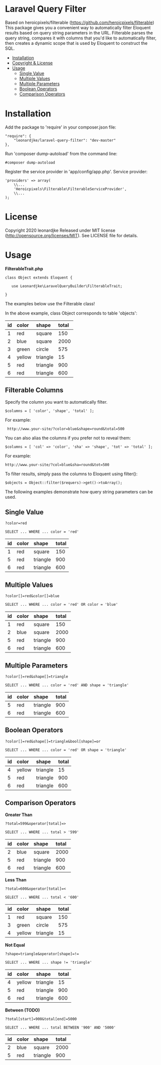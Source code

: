 Laravel Query Filter
=======
Based on heroicpixels/filterable (https://github.com/heroicpixels/filterable)
This package gives you a convenient way to automatically filter Eloquent results based on query string parameters in the URL. Filterable parses the query string, compares it with columns that you'd like to automatically filter, then creates a dynamic scope that is used by Eloquent to construct the SQL.

* [Installation](#installation)
* [Copyright &amp; License](#license)
* [Usage](#usage)
    * [Single Value](#single-value)
    * [Multiple Values](#multiple-values)
    * [Multiple Parameters](#multiple-parameters)
    * [Boolean Operators](#boolean-operators)
    * [Comparison Operators](#comparison-operators)

<a name="installation"></a>
Installation
============
Add the package to 'require' in your composer.json file:

    "require": {
        "leonardjke/laravel-query-filter": "dev-master"
    },

Run 'composer dump-autoload' from the command line:

    #composer dump-autoload
    
Register the service provider in 'app/config/app.php'.  Service provider:

    'providers' => array(
        \\...
        'Heroicpixels\Filterable\FilterableServiceProvider',
        \\...
    );
    
<a name="license"></a>

License
=======
Copyright 2020 leonardjke
Released under MIT license (http://opensource.org/licenses/MIT).  See LICENSE file for details.

<a name="usage"></a>

Usage
=====

**FilterableTrait.php**

    class Object extends Eloquent {
    
       use Leonardjke\LaravelQueryBuilder\FilterableTrait;

    }
    
The examples below use the Filterable class!
   
In the above example, class Object corresponds to table 'objects':

|  id  |  color  |  shape     |  total  |
|:-----|:--------|:-----------|:--------|
|  1   |  red    |  square    |  150    |
|  2   |  blue   |  square    |  2000   |
|  3   |  green  |  circle    |  575    |
|  4   |  yellow |  triangle  |  15     |
|  5   |  red    |  triangle  |  900    |
|  6   |  red    |  triangle  |  600    |

Filterable Columns
------------------
Specify the column you want to automatically filter.

    $columns = [ 'color', 'shape', 'total' ];
    
For example:

     http://www.your-site/?color=blue&shape=round&total=500

You can also alias the columns if you prefer not to reveal them:

    $columns = [ 'col' => 'color', 'sha' => 'shape', 'tot' => 'total' ];

For example:

    http://www.your-site/?col=blue&sha=round&tot=500
    
To filter results, simply pass the columns to Eloquent using filter():

    $objects = Object::filter($requers)->get()->toArray();

The following examples demonstrate how query string parameters can be used.

<a name="single-value"></a>

Single Value
------------
    
    ?color=red

    SELECT ... WHERE ... color = 'red'

|  id  |  color  |  shape     |  total  |
|:-----|:--------|:-----------|:--------|
|  1   |  red    |  square    |  150    |
|  5   |  red    |  triangle  |  900    |
|  6   |  red    |  triangle  |  600    |

<a name="multiple-values"></a>

Multiple Values
---------------
    
    ?color[]=red&color[]=blue

    SELECT ... WHERE ... color = 'red' OR color = 'blue'

|  id  |  color  |  shape     |  total  |
|:-----|:--------|:-----------|:--------|
|  1   |  red    |  square    |  150    |
|  2   |  blue   |  square    |  2000   |
|  5   |  red    |  triangle  |  900    |
|  6   |  red    |  triangle  |  600    |

<a name="multiple-parameters"></a>

Multiple Parameters
-------------------

    ?color[]=red&shape[]=triangle

    SELECT ... WHERE ... color = 'red' AND shape = 'triangle'

|  id  |  color  |  shape     |  total  |
|:-----|:--------|:-----------|:--------|
|  5   |  red    |  triangle  |  900    |
|  6   |  red    |  triangle  |  600    |

<a name="boolean-operators"></a>

Boolean Operators
-----------------
    
    ?color[]=red&shape[]=triangle&bool[shape]=or

    SELECT ... WHERE ... color = 'red' OR shape = 'triangle'

|  id  |  color  |  shape     |  total  |
|:-----|:--------|:-----------|:--------|
|  4   |  yellow |  triangle  |  15     |
|  5   |  red    |  triangle  |  900    |
|  6   |  red    |  triangle  |  600    |

<a name="comparison-operators"></a>

Comparison Operators
--------------------
**Greater Than**
    
    ?total=599&operator[total]=>

    SELECT ... WHERE ... total > '599'

|  id  |  color  |  shape     |  total  |
|:-----|:--------|:-----------|:--------|
|  2   |  blue   |  square    |  2000   |
|  5   |  red    |  triangle  |  900    |
|  6   |  red    |  triangle  |  600    |

**Less Than**
    
    ?total=600&operator[total]=<

    SELECT ... WHERE ... total < '600'
    
|  id  |  color  |  shape     |  total  |
|:-----|:--------|:-----------|:--------|
|  1   |  red    |  square    |  150    |
|  3   |  green  |  circle    |  575    |
|  4   |  yellow |  triangle  |  15     |

**Not Equal**
    
    ?shape=triangle&operator[shape]=!=

    SELECT ... WHERE ... shape != 'triangle'
    
|  id  |  color  |  shape     |  total  |
|:-----|:--------|:-----------|:--------|
|  4   |  yellow |  triangle  |  15     |
|  5   |  red    |  triangle  |  900    |
|  6   |  red    |  triangle  |  600    |

**Between (TODO)**
    
    ?total[start]=900&total[end]=5000

    SELECT ... WHERE ... total BETWEEN '900' AND '5000'
    
|  id  |  color  |  shape     |  total  |
|:-----|:--------|:-----------|:--------|
|  2   |  blue   |  square    |  2000   |
|  5   |  red    |  triangle  |  900    |

